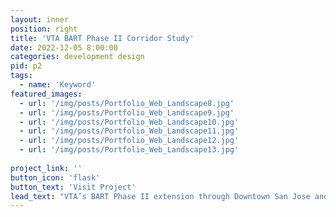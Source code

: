 ```yaml
---
layout: inner
position: right
title: 'VTA BART Phase II Corridor Study'
date: 2022-12-05 8:00:00
categories: development design
pid: p2
tags:
  - name: 'Keyword'
featured_images: 
  - url: '/img/posts/Portfolio_Web_Landscape8.jpg'
  - url: '/img/posts/Portfolio_Web_Landscape9.jpg'
  - url: '/img/posts/Portfolio_Web_Landscape10.jpg'
  - url: '/img/posts/Portfolio_Web_Landscape11.jpg'
  - url: '/img/posts/Portfolio_Web_Landscape12.jpg'
  - url: '/img/posts/Portfolio_Web_Landscape13.jpg'
 
project_link: ''
button_icon: 'flask'
button_text: 'Visit Project'
lead_text: "​VTA’s BART Phase II extension through Downtown San Jose and Santa Clara provides an extraordinary opportunity to sustainably organize Silicon Valley’s future growth around BART. The TOC Station Area Playbooks ensure high-level transformations to help create healthy, connected, prosperous and equitable transit-oriented communities."
---
```

